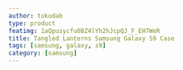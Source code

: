 ```yaml
---
author: tokodab
type: product
featimg: 1aQpusycfu0BZ4lYh2hJcpQJ_F_EH7WeR
title: Tangled Lanterns Samsung Galaxy S9 Case
tags: [samsung, galaxy, s9]
category: [samsung]
---
```

